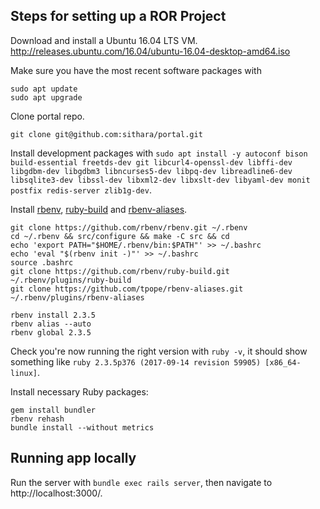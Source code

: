 ## Steps for setting up a ROR Project

Download and install a Ubuntu 16.04 LTS VM.
http://releases.ubuntu.com/16.04/ubuntu-16.04-desktop-amd64.iso

Make sure you have the most recent software packages with

```
sudo apt update
sudo apt upgrade
```

Clone portal repo.

```
git clone git@github.com:sithara/portal.git
```

Install development packages with `sudo apt install -y autoconf bison build-essential freetds-dev git libcurl4-openssl-dev libffi-dev libgdbm-dev libgdbm3 libncurses5-dev libpq-dev libreadline6-dev libsqlite3-dev libssl-dev libxml2-dev libxslt-dev libyaml-dev monit postfix redis-server zlib1g-dev`.

Install [rbenv](https://github.com/rbenv/rbenv), [ruby-build](https://github.com/rbenv/ruby-build) and [rbenv-aliases](https://github.com/tpope/rbenv-aliases).

```
git clone https://github.com/rbenv/rbenv.git ~/.rbenv
cd ~/.rbenv && src/configure && make -C src && cd
echo 'export PATH="$HOME/.rbenv/bin:$PATH"' >> ~/.bashrc
echo 'eval "$(rbenv init -)"' >> ~/.bashrc
source .bashrc
git clone https://github.com/rbenv/ruby-build.git ~/.rbenv/plugins/ruby-build
git clone https://github.com/tpope/rbenv-aliases.git ~/.rbenv/plugins/rbenv-aliases
```

```
rbenv install 2.3.5
rbenv alias --auto
rbenv global 2.3.5
```

Check you're now running the right version with `ruby -v`, it should show something like `ruby 2.3.5p376 (2017-09-14 revision 59905) [x86_64-linux]`.

Install necessary Ruby packages:

```
gem install bundler
rbenv rehash
bundle install --without metrics
```

## Running app locally

Run the server with `bundle exec rails server`, then navigate to http://localhost:3000/.

